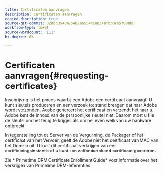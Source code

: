 ```yaml
---
title: Certificaten aanvragen
description: Certificaten aanvragen
copied-description: true
source-git-commit: 02ebc3548a254b2a6554f1ab34afbb3ea5f09bb8
workflow-type: tm+mt
source-wordcount: '111'
ht-degree: 0%

---
```


# Certificaten aanvragen{#requesting-certificates}

Inschrijving is het proces waarbij een Adobe een certificaat aanvraagt. U kunt sleutels produceren en een verzoek tot stand brengen dat naar Adobe wordt verzonden. Adobe genereert het certificaat en verzendt het naar u. Adobe kent de inhoud van de persoonlijke sleutel niet. Daarom moet u file de sleutel om het terug te krijgen als om het even welk van uw hardware ontbreekt.

In tegenstelling tot de Server van de Vergunning, de Packager of het certificaat van het Vervoer, geeft de Adobe niet het certificaat van MAC van het Domein uit. U kunt dit certificaat verkrijgen van een certificeringsinstantie of u kunt een zelfondertekend certificaat genereren.

Zie * Primetime DRM Certificate Enrollment Guide* voor informatie over het verkrijgen van Primetime DRM-referenties.
